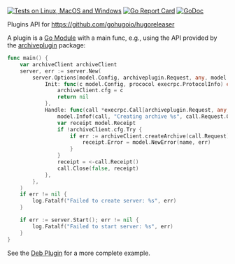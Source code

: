 [![Tests on Linux, MacOS and Windows](https://github.com/gohugoio/hugoreleaser-plugins-api/workflows/Test/badge.svg)](https://github.com/gohugoio/hugoreleaser-plugins-api/actions?query=workflow%3ATest)
[![Go Report Card](https://goreportcard.com/badge/github.com/gohugoio/hugoreleaser-plugins-api)](https://goreportcard.com/report/github.com/gohugoio/hugoreleaser-plugins-api)
[![GoDoc](https://godoc.org/github.com/gohugoio/hugoreleaser-plugins-api?status.svg)](https://godoc.org/github.com/gohugoio/hugoreleaser-plugins-api)


Plugins API for https://github.com/gohugoio/hugoreleaser

A plugin is a [Go Module](https://go.dev/blog/using-go-modules) with a main func, e.g., using the API provided by the [archiveplugin](https://pkg.go.dev/github.com/gohugoio/hugoreleaser-plugins-api/archiveplugin) package:

```go
func main() {
	var archiveClient archiveClient
	server, err := server.New(
		server.Options[model.Config, archiveplugin.Request, any, model.Receipt]{
			Init: func(c model.Config, prococol execrpc.ProtocolInfo) error {
				archiveClient.cfg = c
				return nil
			},
			Handle: func(call *execrpc.Call[archiveplugin.Request, any, model.Receipt]) {
				model.Infof(call, "Creating archive %s", call.Request.OutFilename)
				var receipt model.Receipt
				if !archiveClient.cfg.Try {
					if err := archiveClient.createArchive(call.Request); err != nil {
						receipt.Error = model.NewError(name, err)
					}
				}
				receipt = <-call.Receipt()
				call.Close(false, receipt)
			},
		},
	)
	if err != nil {
		log.Fatalf("Failed to create server: %s", err)
	}

	if err := server.Start(); err != nil {
		log.Fatalf("Failed to start server: %s", err)
	}
}

```

See the [Deb Plugin](https://github.com/gohugoio/hugoreleaser-archive-plugins/tree/main/deb) for a more complete example.
